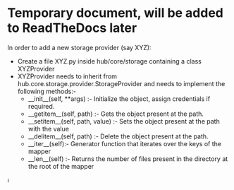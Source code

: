 # Temporary document, will be added to ReadTheDocs later

In order to add a new storage provider (say XYZ):

- Create a file XYZ.py inside hub/core/storage containing a class XYZProvider
- XYZProvider needs to inherit from hub.core.storage.provider.StorageProvider and needs to implement the following
  methods:-
    - \_\_init__(self, **args) :- Initialize the object, assign credentials if required.
    - \_\_getitem__(self, path) :- Gets the object present at the path.
    - \_\_setitem__(self, path, value) :- Sets the object present at the path with the value
    - \_\_delitem__(self, path) :- Delete the object present at the path.
    - \_\_iter__(self):- Generator function that iterates over the keys of the mapper
    - \_\_len__(self) :- Returns the number of files present in the directory at the root of the mapper

ı